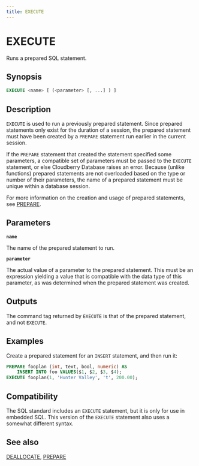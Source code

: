 ```yaml
---
title: EXECUTE
---
```


# EXECUTE

Runs a prepared SQL statement.

## Synopsis

```sql
EXECUTE <name> [ (<parameter> [, ...] ) ]
```

## Description

`EXECUTE` is used to run a previously prepared statement. Since prepared statements only exist for the duration of a session, the prepared statement must have been created by a `PREPARE` statement run earlier in the current session.

If the `PREPARE` statement that created the statement specified some parameters, a compatible set of parameters must be passed to the `EXECUTE` statement, or else Cloudberry Database raises an error. Because (unlike functions) prepared statements are not overloaded based on the type or number of their parameters, the name of a prepared statement must be unique within a database session.

For more information on the creation and usage of prepared statements, see [PREPARE](/docs/sql-stmts/prepare.md).

## Parameters

**`name`**

The name of the prepared statement to run.

**`parameter`**

The actual value of a parameter to the prepared statement. This must be an expression yielding a value that is compatible with the data type of this parameter, as was determined when the prepared statement was created.

## Outputs

The command tag returned by `EXECUTE` is that of the prepared statement, and not `EXECUTE`.

## Examples

Create a prepared statement for an `INSERT` statement, and then run it:

```sql
PREPARE fooplan (int, text, bool, numeric) AS
    INSERT INTO foo VALUES($1, $2, $3, $4);
EXECUTE fooplan(1, 'Hunter Valley', 't', 200.00);
```

## Compatibility

The SQL standard includes an `EXECUTE` statement, but it is only for use in embedded SQL. This version of the `EXECUTE` statement also uses a somewhat different syntax.

## See also

[DEALLOCATE](/docs/sql-stmts/deallocate.md), [PREPARE](/docs/sql-stmts/prepare.md)
